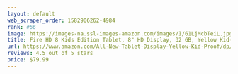 ```yaml
---
layout: default 
﻿web_scraper_order: 1582906262-4984
rank: #66
image: https://images-na.ssl-images-amazon.com/images/I/61LjMcbTeiL.jpg
title: Fire HD 8 Kids Edition Tablet, 8" HD Display, 32 GB, Yellow Kid-Proof Case
url: https://www.amazon.com/All-New-Tablet-Display-Yellow-Kid-Proof/dp/B0794TLZV9/ref=zg_mw_amazon-devices_66?_encoding=UTF8&psc=1&refRID=6VMZG7Z8NQN54MF293SQ
reviews: 4.5 out of 5 stars
price: $79.99 
---
```

